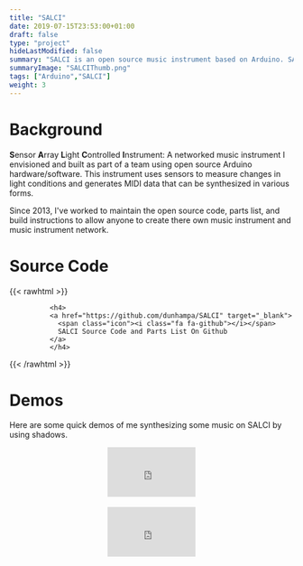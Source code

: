 ```yaml
---
title: "SALCI"
date: 2019-07-15T23:53:00+01:00
draft: false
type: "project"
hideLastModified: false
summary: "SALCI is an open source music instrument based on Arduino. SALCI uses a light sensor array to generate music.  A person may intentionally manipulate the light, creating shadows, to play the instrument"
summaryImage: "SALCIThumb.png"
tags: ["Arduino","SALCI"]
weight: 3
---
```


# Background

**S**ensor **A**rray **L**ight **C**ontrolled **I**nstrument:
A networked music instrument I envisioned and built as part of a team using open source Arduino hardware/software. This instrument uses sensors to measure changes in light conditions and generates MIDI data that can be synthesized in various forms.

Since 2013, I've worked to maintain the open source code, parts list, and build instructions to allow anyone to create there own music instrument and music instrument network. 


# Source Code


{{< rawhtml >}}
            
              <h4>
              <a href="https://github.com/dunhampa/SALCI" target="_blank">
                <span class="icon"><i class="fa fa-github"></i></span>
                SALCI Source Code and Parts List On Github
              </a>
              </h4>
         

{{< /rawhtml >}}

# Demos 

Here are some quick demos of me synthesizing some music on SALCI by using shadows. 

<div class="columns">
<div class="column is-3"></div>
<div class="column is-6">
<div style="position:relative;padding-top:56.25%;">
  <iframe src="https://www.youtube.com/embed/x3eckIDz-VE" frameborder="0" allowfullscreen
    style="position:absolute;top:0;left:0;width:100%;height:100%;"></iframe>
</div>

<div>&nbsp</div>

</div>

<div class="column is-3"></div>
</div>




<div class="columns">
<div class="column is-3"></div>
<div class="column is-6">
<div style="position:relative;padding-top:56.25%;">
  <iframe src="https://www.youtube.com/embed/yWSs64QKAcg" frameborder="0" allowfullscreen
    style="position:absolute;top:0;left:0;width:100%;height:100%;"></iframe>
</div>

<div>&nbsp</div>

</div>

<div class="column is-3"></div>
</div>
